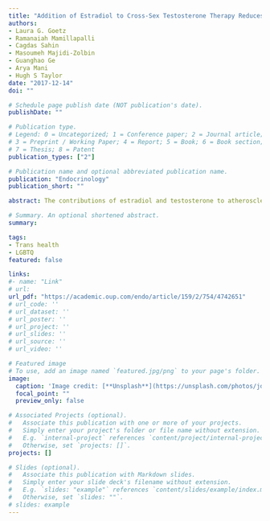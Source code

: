 ```yaml
---
title: "Addition of Estradiol to Cross-Sex Testosterone Therapy Reduces Atherosclerosis Plaque Formation in Female ApoE−/− Mice"
authors:
- Laura G. Goetz
- Ramanaiah Mamillapalli
- Cagdas Sahin
- Masoumeh Majidi-Zolbin
- Guanghao Ge
- Arya Mani
- Hugh S Taylor
date: "2017-12-14"
doi: ""

# Schedule page publish date (NOT publication's date).
publishDate: ""

# Publication type.
# Legend: 0 = Uncategorized; 1 = Conference paper; 2 = Journal article;
# 3 = Preprint / Working Paper; 4 = Report; 5 = Book; 6 = Book section;
# 7 = Thesis; 8 = Patent
publication_types: ["2"]

# Publication name and optional abbreviated publication name.
publication: "Endocrinology"
publication_short: ""

abstract: The contributions of estradiol and testosterone to atherosclerotic lesion progression are not entirely understood. Cross-sex hormone therapy (XHT) for transgender individuals dramatically alters estrogen and testosterone levels and consequently could have widespread consequences for cardiovascular health. Yet, no preclinical research has assessed atherosclerosis risk after XHT. We examined the effects of testosterone XHT after ovariectomy on atherosclerosis plaque formation in female mice and evaluated whether adding low-dose estradiol to cross-sex testosterone treatments after ovariectomy reduced lesion formation. Six-week-old female ApoE−/− C57BL/6 mice underwent ovariectomy and began treatments with testosterone, estradiol, testosterone with low-dose estradiol, or vehicle alone until euthanized at 23 weeks of age. Atherosclerosis lesion progression was measured by Oil Red O stain and confirmed histologically. We found reduced atherosclerosis in the estradiol- and combined testosterone/estradiol–treated mice compared with those treated with testosterone or vehicle only in the whole aorta (−75%), aortic arch (−80%), and thoracic aorta (−80%). Plaque size was similarly reduced in the aortic sinus. These reductions in lesion size after combined testosterone/estradiol treatment were comparable to those obtained with estrogen alone. Testosterone/estradiol combined therapy resulted in less atherosclerosis plaque formation than either vehicle or testosterone alone after ovariectomy. Testosterone/estradiol therapy was comparable to estradiol replacement alone, whereas mice treated with testosterone only fared no better than untreated controls after ovariectomy. Adding low-dose estrogen to cross-sex testosterone therapy after oophorectomy could improve cardiovascular outcomes for transgender patients. Additionally, these results contribute to understanding of the effects of estrogen and testosterone on atherosclerosis progression.

# Summary. An optional shortened abstract.
summary:

tags:
- Trans health
- LGBTQ
featured: false

links:
#- name: "Link"
# url: 
url_pdf: "https://academic.oup.com/endo/article/159/2/754/4742651"
# url_code: ''
# url_dataset: ''
# url_poster: ''
# url_project: ''
# url_slides: ''
# url_source: ''
# url_video: ''

# Featured image
# To use, add an image named `featured.jpg/png` to your page's folder. 
image:
  caption: 'Image credit: [**Unsplash**](https://unsplash.com/photos/jdD8gXaTZsc)'
  focal_point: ""
  preview_only: false

# Associated Projects (optional).
#   Associate this publication with one or more of your projects.
#   Simply enter your project's folder or file name without extension.
#   E.g. `internal-project` references `content/project/internal-project/index.md`.
#   Otherwise, set `projects: []`.
projects: []

# Slides (optional).
#   Associate this publication with Markdown slides.
#   Simply enter your slide deck's filename without extension.
#   E.g. `slides: "example"` references `content/slides/example/index.md`.
#   Otherwise, set `slides: ""`.
# slides: example
---
```




